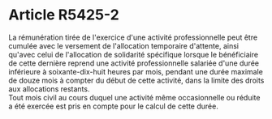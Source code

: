 # Article R5425-2

  
La rémunération tirée de l'exercice d'une activité professionnelle peut être cumulée avec le versement de l'allocation temporaire d'attente, ainsi qu'avec celui de l'allocation de solidarité spécifique lorsque le bénéficiaire de cette dernière reprend une activité professionnelle salariée d'une durée inférieure à soixante-dix-huit heures par mois, pendant une durée maximale de douze mois à compter du début de cette activité, dans la limite des droits aux allocations restants.   
Tout mois civil au cours duquel une activité même occasionnelle ou réduite a été exercée est pris en compte pour le calcul de cette durée.